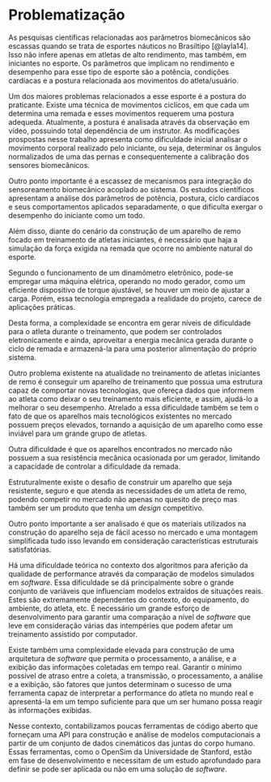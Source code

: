# Problematização

<!--
Jonathan: [OK]
-->

<!-- Eletrônica -->

As pesquisas científicas relacionadas aos parâmetros biomecânicos são escassas quando se trata de esportes náuticos no Brasiltipo [@layla14]. Isso não infere apenas em atletas de alto rendimento, mas também, em iniciantes no esporte. Os parâmetros que implicam no rendimento e desempenho para esse tipo de esporte são a potência, condições cardíacas e a postura relacionada aos movimentos do atleta/usuário.

Um dos maiores problemas relacionados a esse esporte é a postura do praticante. Existe uma técnica de movimentos ciclícos, em que cada um determina uma remada e esses movimentos requerem uma postura adequeda. Atualmente, a postura é analisada através da observação em vídeo, possuindo total dependência de um instrutor. As modificações prospostas nesse trabalho apresenta como dificuldade inicial analisar o movimento corporal realizado pelo iniciante, ou seja, determinar os ângulos normalizados de uma das pernas e consequentemente a calibração dos sensores biomecânicos.

Outro ponto importante é a escassez de mecanismos para integração do sensoreamento biomecânico acoplado ao sistema. Os estudos científicos apresentam a análise dos parâmetros de potência, postura, ciclo cardíacos e seus comportamentos aplicados separadamente, o que dificulta exergar o desempenho do iniciante como um todo.

<!-- Energia -->

Além disso, diante do cenário da construção de um aparelho de remo focado em treinamento de atletas iniciantes, é necessário que haja a simulação da força exigida na remada que ocorre no ambiente natural do esporte.

Segundo o funcionamento de um dinamômetro eletrônico, pode-se empregar uma máquina elétrica, operando no modo gerador, como um eficiente dispositivo de torque ajustável, se houver um meio de ajustar a carga. Porém, essa tecnologia empregada a realidade do projeto, carece de aplicações práticas.

Desta forma, a complexidade se encontra em gerar níveis de dificuldade para o atleta durante o treinamento, que podem ser controlados eletronicamente e ainda, aproveitar a energia mecânica gerada durante o ciclo de remada e armazená-la para uma posterior alimentação do próprio sistema.

<!-- Estrutura -->

Outro problema existente na atualidade no treinamento de atletas iniciantes de remo é conseguir um aparelho de treinamento que possua uma estrutura capaz de comportar novas tecnologias, que ofereça dados que informem ao atleta como deixar o seu treinamento mais eficiente, e assim, ajudá-lo a melhorar o seu desempenho. Atrelado a essa dificuldade também se tem o fato de que os aparelhos mais tecnológicos existentes no mercado possuem preços elevados, tornando a aquisição de um aparelho como esse inviável para um grande grupo de atletas.

Outra dificuldade é que os aparelhos encontrados no mercado não possuem a sua resistência mecânica ocasionada por um gerador, limitando a capacidade de controlar a dificuldade da remada.

Estruturalmente existe o desafio de construir um aparelho que seja resistente, seguro e que atenda as necessidades de um atleta de remo, podendo competir no mercado não apenas no quesito de preço mas também ser um produto que tenha um _design_ competitivo.

Outro ponto importante a ser analisado é que os materiais utilizados na construção do aparelho seja de fácil acesso no mercado e uma montagem simplificada tudo isso levando em consideração características estruturais satisfatórias.

<!-- Software -->

Há uma dificuldade teórica no contexto dos algoritmos para aferição da qualidade de performance através da comparação de modelos simulados em _software_. Essa dificuldade se dá principalmente sobre o grande conjunto de variáveis que influenciam modelos extraídos de situações reais. Estes são extremamente dependentes do contexto, do equipamento, do ambiente, do atleta, etc. É necessário um grande esforço de desenvolvimento para garantir uma comparação a nível de _software_ que leve em consideração várias das intempéries que podem afetar um treinamento assistido por computador.

Existe também uma complexidade elevada para construção de uma arquitetura de _software_ que permita o processamento, a análise, e a exibição  das informações coletadas em tempo real. Garantir o mínimo possível de atraso entre a coleta, a transmissão, o processamento, a análise e a exibição, são fatores que juntos determinam o sucesso de uma ferramenta capaz de interpretar a performance do atleta no mundo real e apresentá-la em um tempo suficiente para que um ser humano possa reagir às informações exibidas.

Nesse contexto, contabilizamos poucas ferramentas de código aberto que forneçam uma API para construção e análise de modelos computacionais a partir de um conjunto de dados cinemáticos das juntas do corpo humano. Essas ferramentas, como o OpenSim da Universidade de Stanford, estão em fase de desenvolvimento e necessitam de um estudo aprofundado para definir se pode ser aplicada ou não em uma solução de _software_.

